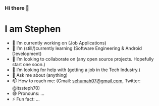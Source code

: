 ### Hi there 👋
# I am Stephen
<!--
**sehumah/sehumah** is a ✨ _special_ ✨ repository because its `README.md` (this file) appears on your GitHub profile.
Here are some ideas to get you started:
-->


- 🔭 I’m currently working on (Job Applications)
- 🌱 I’m (still/)currently learning (Software Engineering & Android Development)
- 👯 I’m looking to collaborate on (any open source projects. Hopefully start one soon.)
- 🤔 I’m looking for help with (getting a job in the Tech Industry.)
- 💬 Ask me about (anything)
- 📫 How to reach me: (Gmail: sehumah07@gmail.com, Twitter: @itssteph70)
- 😄 Pronouns: ...
- ⚡ Fun fact: ...

